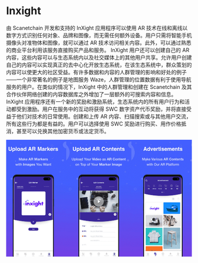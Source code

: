 # Inxight

由 Scanetchain 开发和支持的 InXight 应用程序可以使用 AR 技术在线和离线以数字方式识别任何对象、品牌和图像，而无需任何额外设备。用户只需将智能手机摄像头对准物体和图像，就可以通过 AR 技术访问相关内容。此外，可以通过熟悉的商业平台利用该服务直接购买产品和服务。 InXight 用户还可以创建自己的 AR 内容，这些内容可以与生态系统内以及社交媒体上的其他用户共享。允许用户创建自己的内容可以实现真正的去中心化开放生态系统，在该生态系统中，群众策划的内容可以使更大的社区受益。有许多数据和内容的人群管理的影响和好处的例子——一个非常著名的例子是地图服务 Waze，人群管理的位置数据有利于使用导航服务的用户。在类似的情况下，InXight 中的人群管理和创建在 Scanetchain 及其合作伙伴网络创建的内容数据库之外增加了一层额外的可搜索内容和信息。 InXight 应用程序还有一个新的奖励和激励系统，生态系统内的所有用户行为和活动都受到激励。用户在服务中的互动将获得 SWC 数字资产代币奖励，并将直接受益于他们对技术的日常使用。创建和上传 AR 内容、扫描搜索或与其他用户交流，所有这些行为都是有益的。用户可以选择使用 SWC 奖励进行购买、用作价格抵消，甚至可以兑换其他加密货币或法定货币。

![inxight-dapp-other-eth-image1_94c950e595694b6b1d35488e07ded352](inxight-dapp-other-eth-image1_94c950e595694b6b1d35488e07ded352.png)
